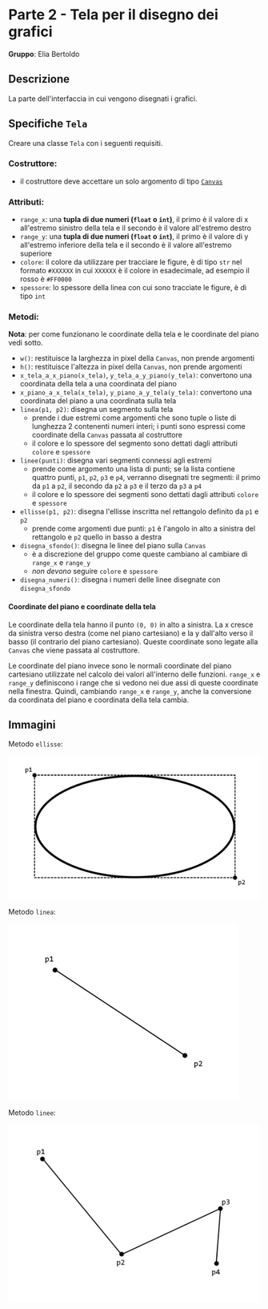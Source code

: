 # Parte 2 - Tela per il disegno dei grafici

**Gruppo**: Elia Bertoldo

## Descrizione

La parte dell'interfaccia in cui vengono disegnati i grafici.

## Specifiche `Tela`

Creare una classe `Tela` con i seguenti requisiti.

### Costruttore:

- il costruttore deve accettare un solo argomento di tipo
  [`Canvas`](https://anzeljg.github.io/rin2/book2/2405/docs/tkinter/canvas.html)

### Attributi:

- `range_x`: una **tupla di due numeri (`float` o `int`)**, il primo è il valore
  di x all'estremo sinistro della tela e il secondo è il valore all'estremo
  destro
- `range_y`: una **tupla di due numeri (`float` o `int`)**, il primo è il valore
  di y all'estremo inferiore della tela e il secondo è il valore all'estremo
  superiore
- `colore`: il colore da utilizzare per tracciare le figure, è di tipo `str`
  nel formato `#XXXXXX` in cui `XXXXXX` è il colore in esadecimale, ad esempio
  il rosso è `#FF0000`
- `spessore`: lo spessore della linea con cui sono tracciate le figure, è di
  tipo `int`

### Metodi:

**Nota**: per come funzionano le coordinate della tela e le coordinate del piano
vedi sotto.

- `w()`: restituisce la larghezza in pixel della `Canvas`, non prende argomenti
- `h()`: restituisce l'altezza in pixel della `Canvas`, non prende argomenti
- `x_tela_a_x_piano(x_tela)`, `y_tela_a_y_piano(y_tela)`: convertono una 
  coordinata della tela a una coordinata del piano
- `x_piano_a_x_tela(x_tela)`, `y_piano_a_y_tela(y_tela)`: convertono una 
  coordinata del piano a una coordinata sulla tela
- `linea(p1, p2)`: disegna un segmento sulla tela
  - prende i due estremi come argomenti che sono tuple o liste di lunghezza 2
    contenenti numeri interi; i punti sono espressi come coordinate della
    `Canvas` passata al costruttore
  - il colore e lo spessore del segmento sono dettati dagli attributi `colore` e
    `spessore`
- `linee(punti)`: disegna vari segmenti connessi agli estremi
  - prende come argomento una lista di punti; se la lista contiene quattro
    punti, `p1`, `p2`, `p3` e `p4`, verranno disegnati tre segmenti: il primo da
    `p1` a `p2`, il secondo da `p2` a `p3` e il terzo da `p3` a `p4`
  - il colore e lo spessore dei segmenti sono dettati dagli attributi `colore` e
    `spessore`
- `ellisse(p1, p2)`: disegna l'ellisse inscritta nel rettangolo definito da `p1`
  e `p2`
  - prende come argomenti due punti: `p1` è l'angolo in alto a sinistra del
    rettangolo e `p2` quello in basso a destra
- `disegna_sfondo()`: disegna le linee del piano sulla `Canvas`
  - è a discrezione del gruppo come queste cambiano al cambiare di `range_x` e
    `range_y`
  - *non devono* seguire `colore` e `spessore` 
- `disegna_numeri()`: disegna i numeri delle linee disegnate con
  `disegna_sfondo`

#### Coordinate del piano e coordinate della tela

Le coordinate della tela hanno il punto `(0, 0)` in alto a sinistra. La x cresce
da sinistra verso destra (come nel piano cartesiano) e la y dall'alto verso il
basso (il contrario del piano cartesiano). Queste coordinate sono legate alla
`Canvas` che viene passata al costruttore.

Le coordinate del piano invece sono le normali coordinate del piano cartesiano
utilizzate nel calcolo dei valori all'interno delle funzioni. `range_x` e
`range_y` definiscono i range che si vedono nei due assi di queste coordinate
nella finestra. Quindi, cambiando `range_x` e `range_y`, anche la conversione da
coordinata del piano e coordinata della tela cambia.

## Immagini

Metodo `ellisse`:

![Ellisse](https://raw.githubusercontent.com/Classe-4CA-DucaDegliAbruzzi/CalcolatriceGrafica/main/media/ellisse.png)

Metodo `linea`:

![Linea](https://raw.githubusercontent.com/Classe-4CA-DucaDegliAbruzzi/CalcolatriceGrafica/main/media/linea.png)

Metodo `linee`:

![Linee](https://raw.githubusercontent.com/Classe-4CA-DucaDegliAbruzzi/CalcolatriceGrafica/main/media/linee.png)
